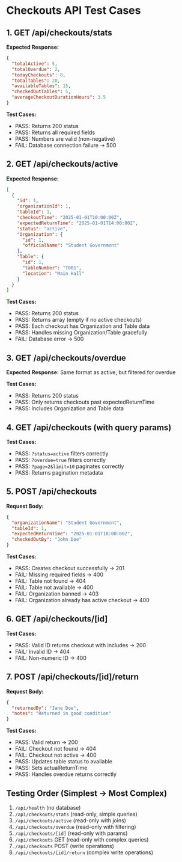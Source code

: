 # Checkouts API Test Cases

## 1. GET /api/checkouts/stats
**Expected Response:**
```json
{
  "totalActive": 5,
  "totalOverdue": 2,
  "todayCheckouts": 8,
  "totalTables": 20,
  "availableTables": 15,
  "checkedOutTables": 5,
  "averageCheckoutDurationHours": 3.5
}
```

**Test Cases:**
- PASS: Returns 200 status
- PASS: Returns all required fields
- PASS: Numbers are valid (non-negative)
- FAIL: Database connection failure → 500

## 2. GET /api/checkouts/active
**Expected Response:**
```json
[
  {
    "id": 1,
    "organizationId": 1,
    "tableId": 1,
    "checkoutTime": "2025-01-01T10:00:00Z",
    "expectedReturnTime": "2025-01-01T14:00:00Z",
    "status": "active",
    "Organization": {
      "id": 1,
      "officialName": "Student Government"
    },
    "Table": {
      "id": 1,
      "tableNumber": "T001",
      "location": "Main Hall"
    }
  }
]
```

**Test Cases:**
- PASS: Returns 200 status
- PASS: Returns array (empty if no active checkouts)
- PASS: Each checkout has Organization and Table data
- PASS: Handles missing Organization/Table gracefully
- FAIL: Database error → 500

## 3. GET /api/checkouts/overdue
**Expected Response:** Same format as active, but filtered for overdue

**Test Cases:**
- PASS: Returns 200 status
- PASS: Only returns checkouts past expectedReturnTime
- PASS: Includes Organization and Table data

## 4. GET /api/checkouts (with query params)
**Test Cases:**
- PASS: `?status=active` filters correctly
- PASS: `?overdue=true` filters correctly
- PASS: `?page=2&limit=10` paginates correctly
- PASS: Returns pagination metadata

## 5. POST /api/checkouts
**Request Body:**
```json
{
  "organizationName": "Student Government",
  "tableId": 1,
  "expectedReturnTime": "2025-01-01T18:00:00Z",
  "checkedOutBy": "John Doe"
}
```

**Test Cases:**
- PASS: Creates checkout successfully → 201
- FAIL: Missing required fields → 400
- FAIL: Table not found → 404
- FAIL: Table not available → 400
- FAIL: Organization banned → 403
- FAIL: Organization already has active checkout → 400

## 6. GET /api/checkouts/[id]
**Test Cases:**
- PASS: Valid ID returns checkout with includes → 200
- FAIL: Invalid ID → 404
- FAIL: Non-numeric ID → 400

## 7. POST /api/checkouts/[id]/return
**Request Body:**
```json
{
  "returnedBy": "Jane Doe",
  "notes": "Returned in good condition"
}
```

**Test Cases:**
- PASS: Valid return → 200
- FAIL: Checkout not found → 404
- FAIL: Checkout not active → 400
- PASS: Updates table status to available
- PASS: Sets actualReturnTime
- PASS: Handles overdue returns correctly

## Testing Order (Simplest → Most Complex)
1. `/api/health` (no database)
2. `/api/checkouts/stats` (read-only, simple queries)
3. `/api/checkouts/active` (read-only with joins)
4. `/api/checkouts/overdue` (read-only with filtering)
5. `/api/checkouts/[id]` (read-only with params)
6. `/api/checkouts` GET (read-only with complex queries)
7. `/api/checkouts` POST (write operations)
8. `/api/checkouts/[id]/return` (complex write operations)